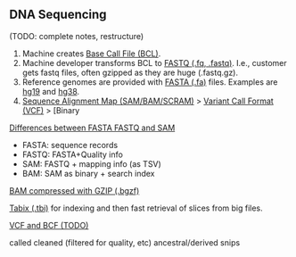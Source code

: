 ## DNA Sequencing

(TODO: complete notes, restructure)


 1. Machine creates [Base Call File (BCL)](https://support.illumina.com/bulletins/2016/04/fastq-files-explained.html).
 2. Machine developer transforms BCL to [FASTQ (.fq, .fastq)](https://support.illumina.com/bulletins/2016/04/fastq-files-explained.html). I.e., customer gets fastq files, often gzipped as they are huge (.fastq.gz).
 3. Reference genomes are provided with [FASTA (.fa)](https://en.wikipedia.org/wiki/FASTA_format) files. Examples are [hg19](https://www.ncbi.nlm.nih.gov/assembly/GCF_000001405.13/) and [hg38](https://www.ncbi.nlm.nih.gov/assembly/GCF_000001405.26/).
 4. [Sequence Alignment Map (SAM/BAM/SCRAM)](https://en.wikipedia.org/wiki/SAM_(file_format)) > [Variant Call Format (VCF)](https://en.wikipedia.org/wiki/Variant_Call_Format) > [Binary 


[Differences between FASTA FASTQ and SAM](https://bioinformatics.stackexchange.com/questions/14/what-is-the-difference-between-fasta-fastq-and-sam-file-formats?newreg=5d7230bde2c64766838c3086157b4342)

 * FASTA: sequence records
 * FASTQ: FASTA+Quality info
 * SAM: FASTQ + mapping info (as TSV)
 * BAM: SAM as binary + search index

[BAM compressed with GZIP (.bgzf)](https://biopython.org/docs/1.75/api/Bio.bgzf.html)

[Tabix (.tbi)](http://www.htslib.org/doc/tabix.html) for indexing and then fast retrieval of slices from big files.


[VCF and BCF (TODO)](https://samtools.github.io/bcftools/howtos/variant-calling.html)



called
cleaned (filtered for quality, etc)
ancestral/derived snips
